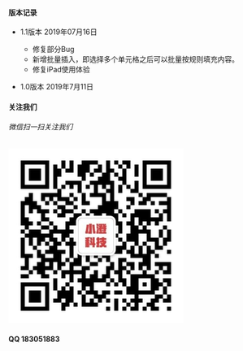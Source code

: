#### 版本记录

+ 1.1版本  2019年07月16日
  + 修复部分Bug
  + 新增批量插入，即选择多个单元格之后可以批量按规则填充内容。
  + 修复iPad使用体验

+ 1.0版本  2019年7月11日
#### 关注我们
###### 微信扫一扫关注我们
![af](https://github.com/JXUnx1/PhoneTable/blob/master/qrcode_for_gh_4fc83cb109ec_344.jpg?raw=true "af")
#### QQ 183051883
